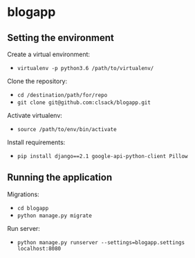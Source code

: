 # blogapp

## Setting the environment

Create a virtual environment:

* `virtualenv -p python3.6 /path/to/virtualenv/`

Clone the repository:

* `cd /destination/path/for/repo`
* `git clone git@github.com:clsack/blogapp.git`

Activate virtualenv:

* `source /path/to/env/bin/activate`

Install requirements:

* `pip install django==2.1 google-api-python-client Pillow`

## Running the application

Migrations:

* `cd blogapp`
* `python manage.py migrate`

Run server:

* `python manage.py runserver --settings=blogapp.settings localhost:8080`
